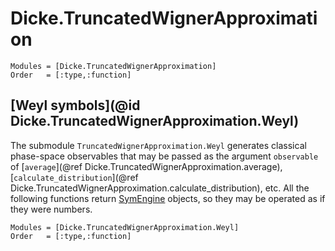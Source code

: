 # Dicke.TruncatedWignerApproximation

```@autodocs
Modules = [Dicke.TruncatedWignerApproximation]
Order   = [:type,:function]
```
## [Weyl symbols](@id Dicke.TruncatedWignerApproximation.Weyl)
The submodule `TruncatedWignerApproximation.Weyl` generates classical phase-space
observables that may be passed as the argument `observable` of [`average`](@ref Dicke.TruncatedWignerApproximation.average), [`calculate_distribution`](@ref Dicke.TruncatedWignerApproximation.calculate_distribution), etc. All the following functions return [SymEngine](https://juliahub.com/docs/SymEngine) objects,
so they may be operated as if they were numbers. 
```@autodocs
Modules = [Dicke.TruncatedWignerApproximation.Weyl]
Order   = [:type,:function]
```